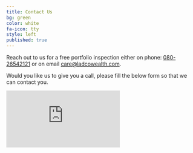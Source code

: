 ```yaml
---
title: Contact Us
bg: green
color: white
fa-icon: tty
style: left
published: true
---
```

Reach out to us for a free portfolio inspection either on phone: <a href="tel://+918026542121" alt="+918026542121"><i class="fa fa-phone-square text-white"></i>  080-26542121</a> or on email <a href="mailto:care@ladcocrest.com?Subject=Hi, I have an enquiry" target="_top">care@ladcowealth.com</a>. 

Would you like us to give you a call, please fill the below form so that we can contact you.

<div class="icontain">
<iframe src="https://docs.google.com/forms/d/1iEoDr_W9aEwmgE7iT4B8cMGo2oPgBGTBpuh4KeaUxSM/viewform?embedded=true" frameborder="0" marginheight="0" marginwidth="0"></iframe>
</div>
